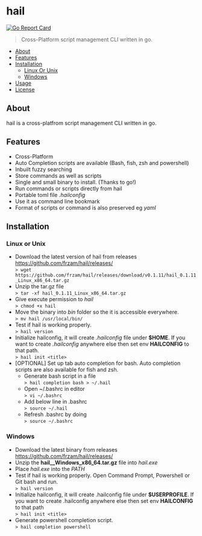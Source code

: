 # hail
[![Go Report Card](https://goreportcard.com/badge/github.com/frzam/hail)](https://goreportcard.com/report/github.com/frzam/hail)
> Cross-Platform script management CLI written in go.

* [About](#about)
* [Features](#features)
* [Installation](#installation)
    * [Linux Or Unix](#linux-or-unix)
    * [Windows](#windows)
*  [Usage](#usage)
*  [License](#license)

## About
hail is a cross-platfrom script management CLI written in go. 

## Features
* Cross-Platform 
* Auto Completion scripts are available (Bash, fish, zsh and powershell)
* Inbuilt fuzzy searching
* Store commands as well as scripts
* Single and small binary to install. (Thanks to go!)
* Run commands or scripts directly from hail
* Portable toml file *.hailconfig*
* Use it as command line bookmark
* Format of scripts or command is also preserved eg *yaml* 

## Installation
### Linux or Unix
* Download the latest version of hail from releases https://github.com/frzam/hail/releases/<br>
    ```> wget https://github.com/frzam/hail/releases/download/v0.1.11/hail_0.1.11_Linux_x86_64.tar.gz```
* Unzip the tar.gz file <br>
    ```> tar -xf hail_0.1.11_Linux_x86_64.tar.gz```    
* Give execute permission to *hail*<br>
    ```> chmod +x hail```    
* Move the binary into *bin* folder so the it is accessible everywhere.<br>
    ```> mv hail /usr/local/bin/```
* Test if hail is working properly.<br>
    ```> hail version```
* Initialize hailconfig, it will create *.hailconfig* file under **$HOME**. If you want to create *.hailconfig* anywhere else then set env **HAILCONFIG** to that path.<br>
    ```> hail init <title>```
* [OPTIONAL] Set up tab auto completion for bash. Auto completion scripts are also available for fish and zsh.
    * Generate bash script in a file<br>
      ```> hail completion bash > ~/.hail```
    * Open ~/.bashrc in editor<br>
        ```> vi ~/.bashrc```
    * Add below line in .bashrc<br>
       ```> source ~/.hail```
     * Refresh .bashrc by doing<br>
        ```> source ~/.bashrc```  

### Windows
* Download the latest binary from releases https://github.com/frzam/hail/releases/ 
* Unzip the **hail__Windows_x86_64.tar.gz** file into *hail.exe*
* Place *hail.exe* into the *PATH*
* Test if hail is working properly. Open Command Prompt, Powershell or Git bash and run.<br>
    ```> hail version```
* Initialize hailconfig, it will create .hailconfig file under **$USERPROFILE**. If you want to create .hailconfig anywhere else then set env **HAILCONFIG** to that path<br>    ```> hail init <title>```
* Generate powershell completion script.<br>
```> hail completion powershell```